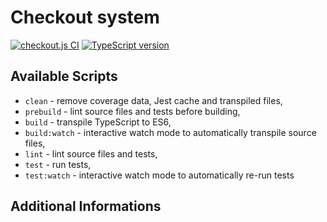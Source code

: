 # Checkout system

[![checkout.js CI](https://github.com/Jaman-dedy/checkout-system/actions/workflows/github.js.yml/badge.svg)](https://github.com/Jaman-dedy/checkout-system/actions/workflows/github.js.yml)
[![TypeScript version][ts-badge]][typescript-4-6]

## Available Scripts

- `clean` - remove coverage data, Jest cache and transpiled files,
- `prebuild` - lint source files and tests before building,
- `build` - transpile TypeScript to ES6,
- `build:watch` - interactive watch mode to automatically transpile source files,
- `lint` - lint source files and tests,
- `test` - run tests,
- `test:watch` - interactive watch mode to automatically re-run tests

## Additional Informations

[ts-badge]: https://img.shields.io/badge/TypeScript-4.6-blue.svg
[typescript]: https://www.typescriptlang.org/
[typescript-4-6]: https://devblogs.microsoft.com/typescript/announcing-typescript-4-6/
